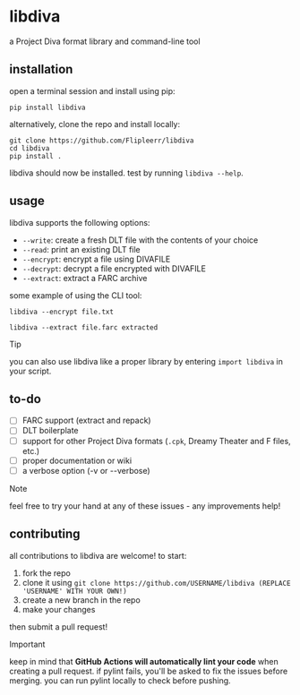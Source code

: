 # libdiva
a Project Diva format library and command-line tool

## installation
open a terminal session and install using pip:

`pip install libdiva`

alternatively, clone the repo and install locally:

```
git clone https://github.com/Flipleerr/libdiva
cd libdiva
pip install .
```

libdiva should now be installed. test by running `libdiva --help`.

## usage
libdiva supports the following options:

- `--write`: create a fresh DLT file with the contents of your choice
- `--read`: print an existing DLT file
- `--encrypt`: encrypt a file using DIVAFILE
- `--decrypt`: decrypt a file encrypted with DIVAFILE
- `--extract`: extract a FARC archive

some example of using the CLI tool:

`libdiva --encrypt file.txt`

`libdiva --extract file.farc extracted`

> [!TIP]
> you can also use libdiva like a proper library by entering `import libdiva` in your script.

## to-do
- [ ] FARC support (extract and repack)
- [ ] DLT boilerplate
- [ ] support for other Project Diva formats (`.cpk`, Dreamy Theater and F files, etc.)
- [ ] proper documentation or wiki
- [ ] a verbose option (-v or --verbose)

> [!NOTE]
> feel free to try your hand at any of these issues - any improvements help!

## contributing
all contributions to libdiva are welcome! to start:
1. fork the repo
2. clone it using `git clone https://github.com/USERNAME/libdiva (REPLACE 'USERNAME' WITH YOUR OWN!)`
3. create a new branch in the repo
4. make your changes

then submit a pull request!

> [!IMPORTANT]
> keep in mind that **GitHub Actions will automatically lint your code** when creating a pull request. if pylint fails, you'll be asked to fix the issues before merging. you can run pylint locally to check before pushing.
